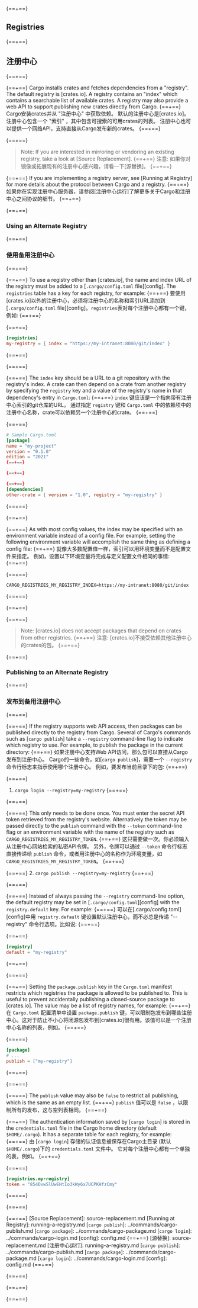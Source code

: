 {==+==}
## Registries
{==+==}
## 注册中心
{==+==}

{==+==}
Cargo installs crates and fetches dependencies from a "registry". The default
registry is [crates.io]. A registry contains an "index" which contains a
searchable list of available crates. A registry may also provide a web API to
support publishing new crates directly from Cargo.
{==+==}
Cargo安装crates并从 "注册中心" 中获取依赖。
默认的注册中心是[crates.io]。注册中心包含一个 "索引" ，其中包含可搜索的可用crates的列表。
注册中心也可以提供一个网络API，支持直接从Cargo发布新的crates。
{==+==}

{==+==}
> Note: If you are interested in mirroring or vendoring an existing registry,
> take a look at [Source Replacement].
{==+==}
> 注意: 如果你对镜像或拓展现有的注册中心感兴趣，请看一下[源替换]。
{==+==}

{==+==}
If you are implementing a registry server, see [Running at Registry] for more
details about the protocol between Cargo and a registry.
{==+==}
如果你在实现注册中心服务器，请参阅[注册中心运行]了解更多关于Cargo和注册中心之间协议的细节。
{==+==}

{==+==}
### Using an Alternate Registry
{==+==}
### 使用备用注册中心
{==+==}

{==+==}
To use a registry other than [crates.io], the name and index URL of the
registry must be added to a [`.cargo/config.toml` file][config]. The `registries`
table has a key for each registry, for example:
{==+==}
要使用[crates.io]以外的注册中心，必须将注册中心的名称和索引URL添加到 [`.cargo/config.toml` file][config]。`registries`表对每个注册中心都有一个键，例如:
{==+==}

{==+==}
```toml
[registries]
my-registry = { index = "https://my-intranet:8080/git/index" }
```
{==+==}

{==+==}

{==+==}
The `index` key should be a URL to a git repository with the registry's index.
A crate can then depend on a crate from another registry by specifying the
`registry` key and a value of the registry's name in that dependency's entry
in `Cargo.toml`:
{==+==}
`index` 键应该是一个指向带有注册中心索引的git仓库的URL。
通过指定 `registry` 键和 `Cargo.toml` 中的依赖项中的注册中心名称，crate可以依赖另一个注册中心的crate。
{==+==}

{==+==}
```toml
# Sample Cargo.toml
[package]
name = "my-project"
version = "0.1.0"
edition = "2021"
{==+==}

{==+==}

{==+==}
[dependencies]
other-crate = { version = "1.0", registry = "my-registry" }
```
{==+==}

{==+==}

{==+==}
As with most config values, the index may be specified with an environment
variable instead of a config file. For example, setting the following
environment variable will accomplish the same thing as defining a config file:
{==+==}
就像大多数配置值一样，索引可以用环境变量而不是配置文件来指定。
例如，设置以下环境变量将完成与定义配置文件相同的事情:
{==+==}

{==+==}
```ignore
CARGO_REGISTRIES_MY_REGISTRY_INDEX=https://my-intranet:8080/git/index
```
{==+==}

{==+==}

{==+==}
> Note: [crates.io] does not accept packages that depend on crates from other
> registries.
{==+==}
> 注意: [crates.io]不接受依赖其他注册中心的crates的包。
{==+==}

{==+==}
### Publishing to an Alternate Registry
{==+==}
### 发布到备用注册中心
{==+==}

{==+==}
If the registry supports web API access, then packages can be published
directly to the registry from Cargo. Several of Cargo's commands such as
[`cargo publish`] take a `--registry` command-line flag to indicate which
registry to use. For example, to publish the package in the current directory:
{==+==}
如果注册中心支持Web API访问，那么包可以直接从Cargo发布到注册中心。
Cargo的一些命令，如[`cargo publish`]，需要一个 `--registry` 命令行标志来指示使用哪个注册中心。
例如，要发布当前目录下的包:
{==+==}

{==+==}
1. `cargo login --registry=my-registry`
{==+==}

{==+==}

{==+==}
    This only needs to be done once. You must enter the secret API token
    retrieved from the registry's website. Alternatively the token may be
    passed directly to the `publish` command with the `--token` command-line
    flag or an environment variable with the name of the registry such as
    `CARGO_REGISTRIES_MY_REGISTRY_TOKEN`.
{==+==}
    这只需要做一次。你必须输入从注册中心网站检索的私密API令牌。 
    另外，令牌可以通过 `--token` 命令行标志直接传递给 `publish` 命令，或者用注册中心的名称作为环境变量，如`CARGO_REGISTRIES_MY_REGISTRY_TOKEN`。
{==+==}

{==+==}
2. `cargo publish --registry=my-registry`
{==+==}

{==+==}

{==+==}
Instead of always passing the `--registry` command-line option, the default
registry may be set in [`.cargo/config.toml`][config] with the `registry.default`
key. For example:
{==+==}
可以在[.cargo/config.toml][config]中用 `registry.default` 键设置默认注册中心，而不必总是传递 "--registry" 命令行选项。比如说:
{==+==}

{==+==}
```toml
[registry]
default = "my-registry"
```
{==+==}

{==+==}

{==+==}
Setting the `package.publish` key in the `Cargo.toml` manifest restricts which
registries the package is allowed to be published to. This is useful to
prevent accidentally publishing a closed-source package to [crates.io]. The
value may be a list of registry names, for example:
{==+==}
在 `Cargo.toml` 配置清单中设置 `package.publish` 键，可以限制包发布到哪些注册中心。这对于防止不小心将闭源包发布到[crates.io]很有用。该值可以是一个注册中心名称的列表，例如。
{==+==}

{==+==}
```toml
[package]
# ...
publish = ["my-registry"]
```
{==+==}

{==+==}

{==+==}
The `publish` value may also be `false` to restrict all publishing, which is
the same as an empty list.
{==+==}
 `publish` 值可以是 `false` ，以限制所有的发布，这与空列表相同。
{==+==}

{==+==}
The authentication information saved by [`cargo login`] is stored in the
`credentials.toml` file in the Cargo home directory (default `$HOME/.cargo`). It
has a separate table for each registry, for example:
{==+==}
由 [`cargo login`] 存储的认证信息被保存在Cargo主目录 (默认 `$HOME/.cargo`)下的 `credentials.toml` 文件中。
它对每个注册中心都有一个单独的表，例如。
{==+==}

{==+==}
```toml
[registries.my-registry]
token = "854DvwSlUwEHtIo3kWy6x7UCPKHfzCmy"
```
{==+==}

{==+==}

{==+==}
[Source Replacement]: source-replacement.md
[Running at Registry]: running-a-registry.md
[`cargo publish`]: ../commands/cargo-publish.md
[`cargo package`]: ../commands/cargo-package.md
[`cargo login`]: ../commands/cargo-login.md
[config]: config.md
{==+==}
[源替换]: source-replacement.md
[注册中心运行]: running-a-registry.md
[`cargo publish`]: ../commands/cargo-publish.md
[`cargo package`]: ../commands/cargo-package.md
[`cargo login`]: ../commands/cargo-login.md
[config]: config.md
{==+==}

{==+==}
<script>
(function() {
    var fragments = {
        "#running-a-registry": "running-a-registry.html",
        "#index-format": "registry-index.html",
        "#web-api": "registry-web-api.html",
        "#publish": "registry-web-api.html#publish",
        "#yank": "registry-web-api.html#yank",
        "#unyank": "registry-web-api.html#unyank",
        "#owners": "registry-web-api.html#owners",
        "#owners-list": "registry-web-api.html#owners-list",
        "#owners-add": "registry-web-api.html#owners-add",
        "#owners-remove": "registry-web-api.html#owners-remove",
        "#search": "registry-web-api.html#search",
        "#login": "registry-web-api.html#login",
    };
    var target = fragments[window.location.hash];
    if (target) {
        var url = window.location.toString();
        var base = url.substring(0, url.lastIndexOf('/'));
        window.location.replace(base + "/" + target);
    }
})();
</script>
{==+==}

{==+==}